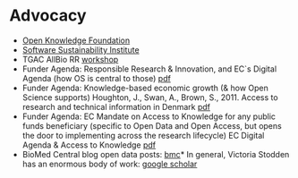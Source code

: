 Advocacy
========

* [Open Knowledge Foundation](https://okfn.org/about/)
* [Software Sustainability Institute](http://software.ac.uk/)
* TGAC AllBio RR [workshop](http://www.tgac.ac.uk/allbio-open-science-reproducibility-best-practice-workshop/)
* Funder Agenda: Responsible Research & Innovation, and EC`s Digital Agenda (how OS is central to those) [pdf](http://ec.europa.eu/research/science-society/document_library/pdf_06/responsible-research-and-innovation-leaflet_en.pdf)
* Funder Agenda: Knowledge-based economic growth (& how Open Science supports) Houghton, J., Swan, A., Brown, S., 2011. Access to research and technical information in Denmark [pdf](http://www.deff.dk/uploads/media/Access_to_Research_and_Technical_Information_in_Denmark.pdf)
* Funder Agenda: EC Mandate on Access to Knowledge for any public funds beneficiary (specific to Open Data and Open Access, but opens the door to implementing across the research lifecycle) EC Digital Agenda & Access to Knowledge [pdf](http://ec.europa.eu/digital-agenda/en/open-access-scientific-knowledge-0)
* BioMed Central blog open data posts: [bmc](http://blogs.biomedcentral.com/bmcblog/tag/open-data/)* In general, Victoria Stodden has an enormous body of work: [google scholar](http://scholar.google.com/citations?hl=en&user=LWw60SgAAAAJ&view_op=list_works&sortby=pubdate)


